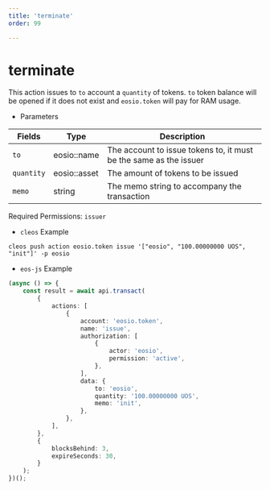 ```yaml
---
title: 'terminate'
order: 99

---
```


# terminate

This action issues to `to` account a `quantity` of tokens. `to` token balance will be opened if it does not exist and `eosio.token` will pay for RAM usage.

-   Parameters

| Fields     | Type         | Description                                                       |
| ---------- | ------------ | ----------------------------------------------------------------- |
| `to`       | eosio::name  | The account to issue tokens to, it must be the same as the issuer |
| `quantity` | eosio::asset | The amount of tokens to be issued                                 |
| `memo`     | string       | The memo string to accompany the transaction                      |

Required Permissions: `issuer`

-   `cleos` Example

```shell script
cleos push action eosio.token issue '["eosio", "100.00000000 UOS", "init"]' -p eosio
```

-   `eos-js` Example

```typescript
(async () => {
    const result = await api.transact(
        {
            actions: [
                {
                    account: 'eosio.token',
                    name: 'issue',
                    authorization: [
                        {
                            actor: 'eosio',
                            permission: 'active',
                        },
                    ],
                    data: {
                        to: 'eosio',
                        quantity: '100.00000000 UOS',
                        memo: 'init',
                    },
                },
            ],
        },
        {
            blocksBehind: 3,
            expireSeconds: 30,
        }
    );
})();
```
